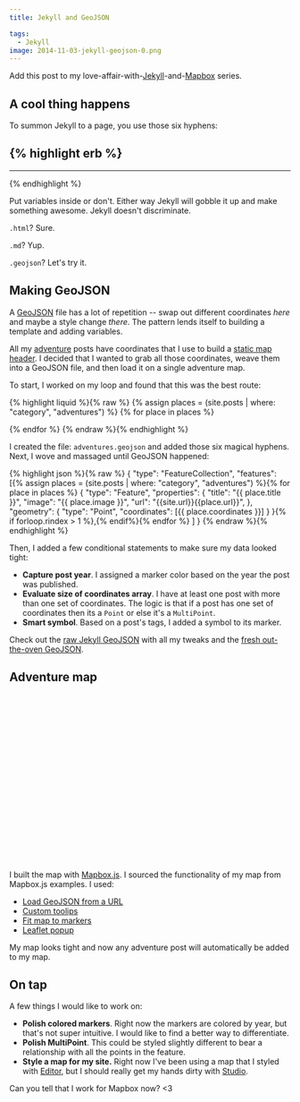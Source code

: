 ```yaml
---
title: Jekyll and GeoJSON

tags:
  - Jekyll
image: 2014-11-03-jekyll-geojson-0.png
---
```


Add this post to my love-affair-with-[Jekyll]({{site.url}}/code/mapbox-for-jekyll-posts/)-and-[Mapbox]({{site.url}}/code/static-mapbox-for-jekyll/) series.

## A cool thing happens

To summon Jekyll to a page, you use those six hyphens:

## {% highlight erb %}

---

{% endhighlight %}

Put variables inside or don't. Either way Jekyll will gobble it up and make something awesome. Jekyll doesn't discriminate.

`.html`? Sure.

`.md`? Yup.

`.geojson`? Let's try it.

## Making GeoJSON

A [GeoJSON](http://geojson.org/) file has a lot of repetition -- swap out different coordinates _here_ and maybe a style change _there_. The pattern lends itself to building a template and adding variables.

All my [adventure](/adventures) posts have coordinates that I use to build a [static map header]({{site.url}}/code/static-mapbox-for-jekyll/). I decided that I wanted to grab all those coordinates, weave them into a GeoJSON file, and then load it on a single adventure map.

To start, I worked on my loop and found that this was the best route:

{% highlight liquid %}{% raw %}
{% assign places = (site.posts | where: "category", "adventures") %}
{% for place in places %}

  <!-- gooey, caramel center -->

{% endfor %}
{% endraw %}{% endhighlight %}

I created the file: `adventures.geojson` and added those six magical hyphens. Next, I wove and massaged until GeoJSON happened:

{% highlight json %}{% raw %}
{
"type": "FeatureCollection",
"features": [{% assign places = (site.posts | where: "category", "adventures") %}{% for place in places %}
{
"type": "Feature",
"properties": {
"title": "{{ place.title }}",
"image": "{{ place.image }}",
"url": "{{site.url}}{{place.url}}",
},
"geometry": {
"type": "Point",
"coordinates": [{{ place.coordinates }}]
}
}{% if forloop.rindex > 1 %},{% endif%}{% endfor %}
]
}
{% endraw %}{% endhighlight %}

Then, I added a few conditional statements to make sure my data looked tight:

- **Capture post year**. I assigned a marker color based on the year the post was published.
- **Evaluate size of coordinates array**. I have at least one post with more than one set of coordinates. The logic is that if a post has one set of coordinates then its a `Point` or else it's a `MultiPoint`.
- **Smart symbol**. Based on a post's tags, I added a symbol to its marker.

Check out the [raw Jekyll GeoJSON](https://github.com/katydecorah/katydecorah.github.io/blob/master/map/adventures.geojson?short_path=f85bc8f) with all my tweaks and the [fresh out-the-oven GeoJSON](/map/adventures.geojson).

## Adventure map

<script src='https://api.tiles.mapbox.com/mapbox.js/v2.1.2/mapbox.js'></script>
<link href='https://api.tiles.mapbox.com/mapbox.js/v2.1.2/mapbox.css' rel='stylesheet' />

<div id="map" style="max-width: 900px; margin: 0 auto 1em; height: 300px"></div>
<script>
L.mapbox.accessToken = '{{site.mapbox-token}}';
var map = L.mapbox.map('map', '{{site.mapid}}');

var featureLayer = L.mapbox.featureLayer()
.loadURL('/map/adventures.geojson')
.addTo(map);

featureLayer.on('ready', function() {
map.fitBounds(featureLayer.getBounds());
});

featureLayer.on('layeradd', function(e) {
var marker = e.layer,
feature = marker.feature;

// Create custom popup content
var popupContent = '<a target="_blank" class="popup" href="' + feature.properties.url + '">' +
'{% include img.html alt="'+ feature.properties.title +'+" style="max-width: 150px" src="' + feature.properties.image + '" %}<h2 class="text-center">'+feature.properties.title+'</h2></a>';

// http://leafletjs.com/reference.html#popup
marker.bindPopup(popupContent,{
minWidth: 200,
closeButton: false
});
});
</script>

I built the map with [Mapbox.js](https://www.mapbox.com/mapbox.js/api/). I sourced the functionality of my map from Mapbox.js examples. I used:

- [Load GeoJSON from a URL](https://www.mapbox.com/mapbox.js/example/v1.0.0/geojson-marker-from-url/)
- [Custom toolips](https://www.mapbox.com/mapbox.js/example/v1.0.0/custom-popup/)
- [Fit map to markers](https://www.mapbox.com/mapbox.js/example/v1.0.0/fit-map-to-markers/)
- [Leaflet popup](http://leafletjs.com/reference.html#popup)

My map looks tight and now any adventure post will automatically be added to my map.

## On tap

A few things I would like to work on:

- **Polish colored markers**. Right now the markers are colored by year, but that's not super intuitive. I would like to find a better way to differentiate.
- **Polish MultiPoint**. This could be styled slightly different to bear a relationship with all the points in the feature.
- **Style a map for my site.** Right now I've been using a map that I styled with [Editor](https://www.mapbox.com/editor), but I should really get my hands dirty with [Studio](https://www.mapbox.com/mapbox-studio).

Can you tell that I work for Mapbox now? <3
